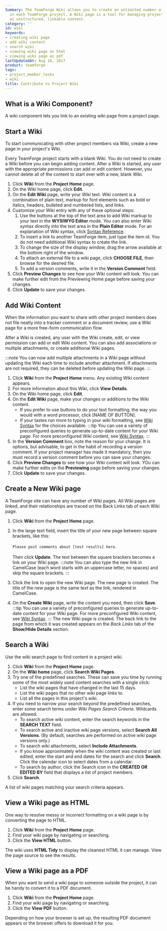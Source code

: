 ```yaml
---
Summary: The TeamForge Wiki allows you to create an unlimited number of Wiki pages
  in each TeamForge project. A Wiki page is a tool for managing project information
  as unstructured, linkable content.
category: ''
id: wiki
keywords:
- creating wiki page
- add wiki content
- search wiki
- viewing wiki page as html
- viewing wiki page as pdf
lastUpdatedAt: Aug 18, 2017
product: teamforge
tags:
- project_member_tasks
- wiki
title: Contribute to Project Wiki
---
```



## What is a Wiki Component?

A wiki component lets you link to an existing wiki page from a project page.


## Start a Wiki

To start communicating with other project members via Wiki, create a new page in your project's Wiki.

Every TeamForge project starts with a blank Wiki. You do not need to create a Wiki before you can begin adding content. After a Wiki is started, any user with the appropriate permissions can add or edit content. However, you cannot delete all of the content to start over with a new, blank Wiki.

1. Click **Wiki** from the **Project Home** page.
2. On the Wiki home page, click **Edit**.
3. On the **Edit Wiki** page, write your Wiki text. Wiki content is a combination of plain text, markup for font elements such as bold or italics, headers, bulleted and numbered lists, and links.
4. Customize your Wiki entry with any of these optional steps:
   1. Use the buttons at the top of the text area to add Wiki markup to your text in the **WYSIWYG Editor** mode. You can also enter Wiki syntax directly into the text area in the **Plain Editor** mode. For an explanation of Wiki syntax, click [Syntax Reference](wiki-wikisyntax).
   2. To insert a link to another TeamForge item, just type the item id. You do not need additional Wiki syntax to create the link.
   3. To change the size of the display window, drag the arrow available at the bottom right of the window.
   4. To attach an external file to a wiki page, click **CHOOSE FILE**, then browse for the desired file.
   5. To add a version comments, write it in the **Version Comment** field.
5. Click **Preview Changes** to see how your Wiki content will look. You can make further edit from the Previewing Home page before saving your changes.
6. Click **Update** to save your changes.

## Add Wiki Content

When the information you want to share with other project members does not file neatly into a tracker comment or a document review, use a Wiki page for a more free-form communication flow.

After a Wiki is created, any user with the Wiki create, edit, or view permission can add or edit Wiki content. You can also add associations or multiple attachments, or create additional Wiki pages.

:::note
You can now add multiple attachments in a Wiki page without updating the Wiki each time to include another attachment. If attachments are not required, they can be deleted before updating the Wiki page.
:::

1. Click **Wiki** from the **Project Home** menu. Any existing Wiki content appears.
2. For more information about this Wiki, click **View Details**.
3. On the Wiki home page, click **Edit**.
4. On the **Edit Wiki** page, make your changes or additions to the Wiki content.
   * If you prefer to use buttons to do your text formatting, the way you would with a word processor, click [NAME OF BUTTON].
   * If your tastes run more to typing in your wiki formatting, see [Wiki Syntax](wiki-wikisyntax) for the choices available.
     :::tip
     You can use a variety of preconfigured queries to generate up-to-date content for your Wiki page. For more preconfigured Wiki content, see [Wiki Syntax](wiki-wikisyntax).
     :::
5. In the **Version Comment** box, note the reason for your change. It is options, but advisable, to get in the habit of recording a version comment. If your project manager has made it mandatory, then you must record a version  comment before you can save your changes.
6. Click **Preview Changes** to see how your Wiki content will look. YOu can make further edits on the **Previewing** page before saving your changes.
7. Click **Update** to save your changes.

## Create a New Wiki page
A TeamForge site can have any number of Wiki pages. All Wiki pages are linked, and their relationships are traced on the Back Links tab of each Wiki page.

1. Click **Wiki** from the **Project Home** page.
2. In the large text field, insert the title of your new page between square brackets, like this: <br></br>
   `Please post comments about [test results] here`. <br></br>
   Then click **Update**. The text between the square brackers becomes a link on your Wiki page.
   :::note
   You can also type the new link in CamelCase (each word starts with an uppercase letter, no spaces) and skip the square brackets.
   :::

3. Click the link to open the new Wiki page. The new page is created. The title of the new page is the same text as the link, rendered in CamelCase.
4. On the **Create Wiki** page, write the content you need, then click **Save**.
   :::tip
   You can use a variety of preconfigured queries to generate up-to-date content for your Wiki page. For more preconfigured Wiki content, see [Wiki Syntax](wiki-wikisyntax).
   :::
The new Wiki page is created. The back link to the page from which it was created appears on the _Back Links_ tab of the **Show/Hide Details** section.

## Search a Wiki

Use the wiki search page to find content in a project wiki.

1. Click **Wiki** from the **Project Home** page.
2. On the **Wiki home** page, click **Search Wiki Pages**.
3. Try one of the predefined searches. These can save you time by running some of the most widely used content searches with a single click: 
   * List the wiki pages that have changed in the last 15 days.
   * List the wiki pages that no other wiki page links to.
   * List all the pages in this project's wiki.
4. If you need to narrow your search beyond the predefined searches, enter some search terms under _Wiki Pages Search Criteria_. Wildcards are allowed.
   * To search active wiki content, enter the search keywords in the **SEARCH TEXT** field.
   * To search active and inactive wiki page versions, select **Search All Versions**. (By default, searches are performed on active wiki page versions only.)
   * To search wiki attachments, select **Include Attachments**.
   * If you know approximately when the wiki content was created or last edited, enter the start and end dates for the search and click **Search**. Click the calendar icon to select dates from a calendar.
   * To search by author, click the Search icon in the **CREATED OR EDITED BY** field that displays a list of project members.
5. Click **Search**.

A list of wiki pages matching your search criteria appears.

## View a Wiki page as HTML

One way to resolve messy or incorrect formatting on a wiki page is by converting the page to HTML. 

1. Click **Wiki** from the **Project Home** page.
2. Find your wiki page by navigating or searching.
3. Click the **View HTML** button.

The wiki uses **HTML Tidy** to display the cleanest HTML it can manage. View the page source to see the results.

## View a Wiki page as a PDF

When you want to send a wiki page to someone outside the project, it can be handy to convert it to a PDF document.

1. Click **Wiki** from the **Project Home** page.
2. Find your wiki page by navigating or searching.
3. Click the **View PDF** button.

Depending on how your browser is set up, the resulting PDF document appears or the browser offers to download it for you.
